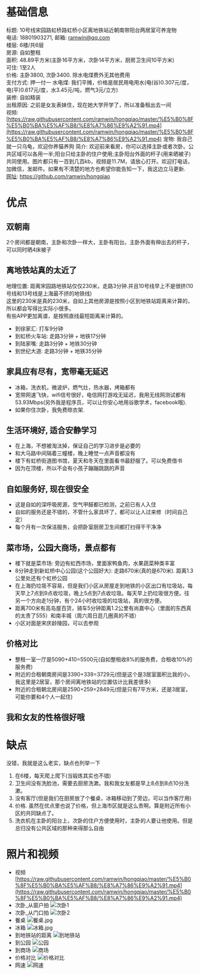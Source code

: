 # 基础信息
标题: 10号线宋园路虹桥路虹桥小区离地铁站近朝南带阳台两居室可养宠物  
电话: 18801903271, 邮箱: ramwin@qq.com  
楼层: 6楼/共6层  
房源: 自如整租  
面积: 48.89平方米(主卧16平方米，次卧14平方米，厨房卫生间10平方米)  
可住: 1至2人  
价格: 主卧3800, 次卧3400. 除水电煤费外无其他费用    
支付方式: 押一付一
水电煤: 我们平摊，价格是居民用电用水(电(谷)0.307元/度， 电(平)0.617元/度，水3.45元/吨，燃气3元/立方)  
装修: 自如精装  
出租原因: 之前是女友表妹住，现在她大学开学了，所以准备租出去一间  
视频: [https://raw.githubusercontent.com/ramwin/hongqiao/master/%E5%B0%8F%E5%B0%BA%E5%AF%B8/%E8%A7%86%E9%A2%91.mp4](https://raw.githubusercontent.com/ramwin/hongqiao/master/%E5%B0%8F%E5%B0%BA%E5%AF%B8/%E8%A7%86%E9%A2%91.mp4)
宠物: 我自己就一只乌龟，欢迎你养猫养狗
简介: 欢迎前来看房，你可以选择主卧或者次卧。公共区域可以各用一半;阳台只给主卧的住户使用;主卧阳台外面的杆子(用来晒被子)共同使用。图片都只有一百到几百kb，视频是11.7M，请放心打开。欢迎打电话，加微信，发邮件。如果有不清楚的地方也希望你能告知一下，我这边立马更新.  
[网址](https://github.com/ramwin/hongqiao): https://github.com/ramwin/hongqiao

# 优点
## 双朝南
2个房间都是朝南，主卧和次卧一样大，主卧有阳台。主卧外面有伸出去的杆子，可以同时晒4床被子

## 离地铁站真的太近了
地理位置: 距离宋园路地铁站仅仅230米，走路3分钟.并且10号线早上不是很挤(10号线和13号线是上海最不挤的地铁线)  
这里的230米是真的230米，自如上其他房源是按照小区到地铁站距离来计算的，所以都会写得比实际小很多。  
有些APP更加离谱，是按照直线最短距离来计算的。  
* 到徐家汇: 打车9分钟
* 到虹桥火车站: 走路3分钟 + 地铁17分钟
* 到陆家嘴: 走路3分钟 + 地铁30分钟
* 到世纪大道: 走路3分钟 + 地铁35分钟

## 家具应有尽有，宽带毫无延迟
* 冰箱，洗衣机，微波炉，燃气灶，热水器，烤箱都有
* 宽带网速飞快，wifi信号很好，电信网打游戏无延迟，我用无线网测试都有53.93Mbps(另外我是程序员，可以让你安心地用谷歌学术，facebook哦).
* 如果你住次卧，我免费晾衣架.

## 生活环境好, 适合安静学习
* 在上海，不想被淘汰掉，保证自己的学习进步是必要的
* 和大马路中间隔着三幢楼，晚上睡觉一点声音都没有
* 楼下有虹桥街道图书馆，夏天和冬天在里面看书最舒服了。可以免费借书
* 因为在顶楼，所以不会有小孩子蹦蹦跳跳的声音

## 自如服务好, 现在很安全
* 这是自如的深呼吸房源，空气甲醛都已检测，之前已有人入住
* 自如的服务还是不错的，不管什么家具坏了，都可以让人过来修（时间自己定）
* 每个月有一次保洁服务，会把卧室厨房卫生间都打扫得干干净净

## 菜市场，公园大商场，景点都有
* 楼下就是菜市场: 旁边有虹西市场，里面家鸭鱼肉，水果蔬菜种类丰富
* 8分钟走到新虹桥中心公园(这个公园好大): 走路670米(真的是670米). 距离1.3公里处还有个虹桥公园
* 在上海扔垃圾不容易，但是我们小区从房屋走到地铁的小区出口有垃圾站，每天早上7点到9点收垃圾，晚上5点到7点收垃圾。每天早上扔垃圾很方便。往另一个方向走1分钟，有个24小时收垃圾的垃圾站，真的很方便。
* 距离700米有高岛屋百货，骑车5分钟距离1.2公里有尚嘉中心（里面的东西真的太贵了555）和南丰城（周六周日逛几圈真的不错）
* 小区对面是宋庆龄陵园，可以去参观

## 价格对比
* 整租一室一厅是5090+410=5500元(自如整租收8%的服务费，合租收10%的服务费)
* 附近的合租朝南房间是3390+339=3729元(但是这个是3居室面积比我的小，我这里是2居室，那个房间离地铁站的位置估计比我差很多)
* 附近的合租朝北房间是2590+259=2849元(但是只有7平方米，还是3居室，可能你要和4个人一起住)

## 我和女友的性格很好哦

# 缺点
没错，我就是这么老实，缺点也列举一下
1. 在6楼，每天爬上爬下(当锻炼其实也不错)
2. 卫生间没有洗脸池，需要去厨房洗漱。我和我女友都是早上8点到8点10分洗漱。
3. 没有客厅(但是我们在厨房放了个餐桌，冰箱移动到了旁边，可以当作客厅用)
4. 价格. 虽然在优点里也说了价格，但上海市区就是这么贵啊。算是附近所有小区的共同缺点了。
5. 洗衣机在主卧的阳台上，次卧的住户方便使用时，主卧的人要让他使用。但是总归没有公共区域的那种来得那么自由

# 照片和视频
* 视频
[https://raw.githubusercontent.com/ramwin/hongqiao/master/%E5%B0%8F%E5%B0%BA%E5%AF%B8/%E8%A7%86%E9%A2%91.mp4](https://raw.githubusercontent.com/ramwin/hongqiao/master/%E5%B0%8F%E5%B0%BA%E5%AF%B8/%E8%A7%86%E9%A2%91.mp4)
* 次卧\_从窗户拍
![次卧1](./小尺寸/次卧_从窗户拍.jpg)
* 次卧\_从门口拍
![次卧2](./小尺寸/次卧_从门口拍.jpg)
* 餐桌
![餐桌.jpg](./小尺寸/餐桌.jpg)
* 冰箱
![冰箱.jpg](./小尺寸/冰箱.jpg)
* 到地铁站的距离
![到地铁站](./地铁站.png)
* 到公园
![公园](./公园.png)
* 到商场
![商场](./商场.png)
* 价格对比
![价格对比](./价格对比.png)
* 网速
![网速](./网速.png)
